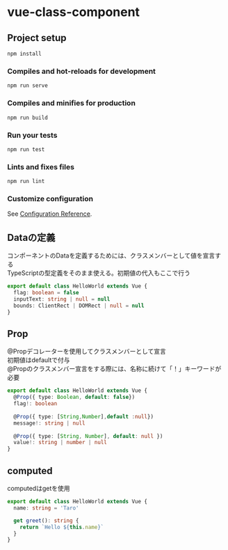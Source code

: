 # vue-class-component

## Project setup
```
npm install
```

### Compiles and hot-reloads for development
```
npm run serve
```

### Compiles and minifies for production
```
npm run build
```

### Run your tests
```
npm run test
```

### Lints and fixes files
```
npm run lint
```

### Customize configuration
See [Configuration Reference](https://cli.vuejs.org/config/).

## Dataの定義
コンポーネントのDataを定義するためには、クラスメンバーとして値を宣言する  
TypeScriptの型定義をそのまま使える。初期値の代入もここで行う
```typescript
export default class HelloWorld extends Vue {
  flag: boolean = false
  inputText: string | null = null
  bounds: ClientRect | DOMRect | null = null
}
```

##  Prop
@Propデコレーターを使用してクラスメンバーとして宣言  
初期値はdefaultで付与  
@Propのクラスメンバー宣言をする際には、名称に続けて「！」キーワードが必要
```typescript
export default class HelloWorld extends Vue {
  @Prop({ type: Boolean, default: false})
  flag!: boolean
  
  @Prop({ type: [String,Number],default :null})
  message!: string | null
  
  @Prop({ type: [String, Number], default: null })
  value!: string | number | null
}
```

## computed
computedはgetを使用
```typescript
export default class HelloWorld extends Vue {
  name: string = 'Taro'

  get greet(): string {
    return `Hello ${this.name}`
  }
}
```